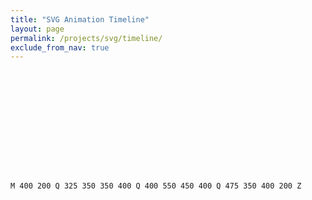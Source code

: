 ```yaml
---
title: "SVG Animation Timeline"
layout: page
permalink: /projects/svg/timeline/
exclude_from_nav: true
---
```


<svg id="view"></svg>

<script src="/assets/js/svg.js/3.0.16/svg.min.js"></script>
<script src="/projects/svg/timeline/timeline.js"></script>

<code>
M 400 200 Q 325 350 350 400 Q 400 550 450 400 Q 475 350 400 200 Z
</code>

